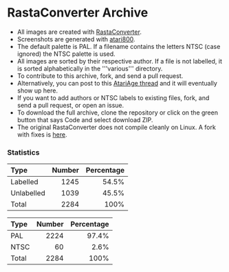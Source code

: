 # RastaConverter Archive

* All images are created with [RastaConverter](https://github.com/ilmenit/RastaConverter).
* Screenshots are generated with [atari800](https://github.com/atari800/atari800).
* The default palette is PAL. If a filename contains the letters NTSC (case ignored) the NTSC palette is used.
* All images are sorted by their respective author. If a file is not labelled, it is sorted alphabetically in the '''various''' directory.
* To contribute to this archive, fork, and send a pull request.
* Alternatively, you can post to this [AtariAge thread](https://forums.atariage.com/topic/200118-images-generated-by-rastaconverter/) and it will eventually show up here.
* If you want to add authors or NTSC labels to existing files, fork, and send a pull request, or open an issue.
* To download the full archive, clone the repository or click on the green button that says Code and select download ZIP.
* The original RastaConverter does not compile cleanly on Linux. A fork with fixes is [here](https://github.com/ivop/RastaConverter).

### Statistics

| Type | Number | Percentage |
| :--- | ---: | ---: |
| Labelled | 1245 | 54.5% |
| Unlabelled | 1039 | 45.5% |
| Total | 2284 | 100% |

| Type | Number | Percentage |
| :--- | ---: | ---: |
| PAL | 2224 | 97.4% |
| NTSC | 60 | 2.6% |
| Total | 2284 | 100% |
